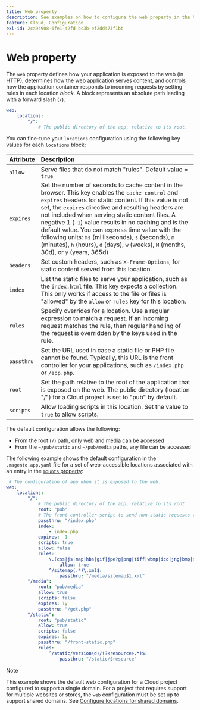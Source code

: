 ```yaml
---
title: Web property
description: See examples on how to configure the web property in the Commerce application configuration file.
feature: Cloud, Configuration
exl-id: 2ca94908-6fe1-42fd-bc3b-ef2dd473f1bb
---
```

# Web property

The `web` property defines how your application is exposed to the web (in HTTP), determines how the web application serves content, and controls how the application container responds to incoming requests by setting rules in each location _block_. A block represents an absolute path leading with a forward slash (`/`).

```yaml
web:
    locations:
        "/":
            # The public directory of the app, relative to its root.
```

You can fine-tune your `locations` configuration using the following key values for each `locations` block:

| Attribute  | Description |
| :--- | :--- |
| `allow` | Serve files that do not match "rules". Default value = `true` |
| `expires` | Set the number of seconds to cache content in the browser. This key enables the `cache-control` and `expires` headers for static content. If this value is not set, the `expires` directive and resulting headers are not included when serving static content files. A negative 1 (`-1`) value results in no caching and is the default value. You can express time value with the following units:  `ms` (milliseconds), `s` (seconds), `m` (minutes), `h` (hours), `d` (days), `w` (weeks), `M` (months, 30d), or `y` (years, 365d) |
| `headers` | Set custom headers, such as `X-Frame-Options`, for static content served from this location. |
| `index` | List the static files to serve your application, such as the `index.html` file. This key expects a collection. This only works if access to the file or files is "allowed" by the `allow` or `rules` key for this location. |
| `rules` | Specify overrides for a location. Use a regular expression to match a request. If an incoming request matches the rule, then regular handling of the request is overridden by the keys used in the rule. |
| `passthru` | Set the URL used in case a static file or PHP file cannot be found. Typically, this URL is the front controller for your applications, such as `/index.php` or `/app.php`. |
| `root` | Set the path relative to the root of the application that is exposed on the web. The public directory (location "/") for a Cloud project is set to "pub" by default. |
| `scripts` | Allow loading scripts in this location. Set the value to `true` to allow scripts. |

The default configuration allows the following:

-  From the root (`/`) path, only web and media can be accessed
-  From the `~/pub/static` and `~/pub/media` paths, any file can be accessed

The following example shows the default configuration in the `.magento.app.yaml` file for a set of web-accessible locations associated with an entry in the  [`mounts` property](properties.md#mounts):

```yaml
 # The configuration of app when it is exposed to the web.
web:
    locations:
        "/":
            # The public directory of the app, relative to its root.
            root: "pub"
            # The front-controller script to send non-static requests to.
            passthru: "/index.php"
            index:
                - index.php
            expires: -1
            scripts: true
            allow: false
            rules:
                \.(css|js|map|hbs|gif|jpe?g|png|tiff|wbmp|ico|jng|bmp|svgz|midi?|mp?ga|mp2|mp3|m4a|ra|weba|3gpp?|mp4|mpe?g|mpe|ogv|mov|webm|flv|mng|asx|asf|wmv|avi|ogx|swf|jar|ttf|eot|woff|otf|html?)$:
                    allow: true
                ^/sitemap(.*)\.xml$:
                    passthru: "/media/sitemap$1.xml"
        "/media":
            root: "pub/media"
            allow: true
            scripts: false
            expires: 1y
            passthru: "/get.php"
        "/static":
            root: "pub/static"
            allow: true
            scripts: false
            expires: 1y
            passthru: "/front-static.php"
            rules:
                ^/static/version\d+/(?<resource>.*)$:
                    passthru: "/static/$resource"

```

>[!NOTE]
>
>This example shows the default web configuration for a Cloud project configured to support a single domain. For a project that requires support for multiple websites or stores, the `web` configuration must be set up to support shared domains. See [Configure locations for shared domains](../store/multiple-sites.md#configure-locations-for-shared-domains).
